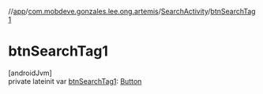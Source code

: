 //[app](../../../index.md)/[com.mobdeve.gonzales.lee.ong.artemis](../index.md)/[SearchActivity](index.md)/[btnSearchTag1](btn-search-tag1.md)

# btnSearchTag1

[androidJvm]\
private lateinit var [btnSearchTag1](btn-search-tag1.md): [Button](https://developer.android.com/reference/kotlin/android/widget/Button.html)
